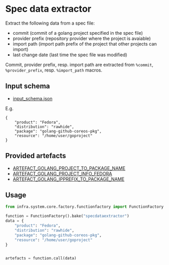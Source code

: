 # Spec data extractor

Extract the following data from a spec file:

* commit (commit of a golang project specified in the spec file)
* provider prefix (repository provider where the project is avaiable)
* import path (import path prefix of the project that other projects can import)
* last change date (last time the spec file was modified)

Commit, provider prefix, resp. import path are extracted from
``%commit``, ``%provider_prefix``, resp. ``%import_path`` macros.

## Input schema

* [input_schema.json](https://github.com/gofed/infra/blob/master/system/plugins/specdataextractor/input_schema.json)

E.g.

```
{
	"product": "Fedora",
	"distribution": "rawhide",
	"package": "golang-github-coreos-pkg",
	"resource": "/home/user/goproject"
}
```

## Provided artefacts

* [ARTEFACT_GOLANG_PROJECT_TO_PACKAGE_NAME](https://github.com/gofed/infra/blob/master/system/artefacts/schemas/golang-project-to-package-name.json)
* [ARTEFACT_GOLANG_PROJECT_INFO_FEDORA](https://github.com/gofed/infra/blob/master/system/artefacts/schemas/golang-project-info-fedora.json)
* [ARTEFACT_GOLANG_IPPREFIX_TO_PACKAGE_NAME](https://github.com/gofed/infra/blob/master/system/artefacts/schemas/golang-ipprefix-to-package-name.json)

## Usage

```python
from infra.system.core.factory.functionfactory import FunctionFactory

function = FunctionFactory().bake("specdataextractor")
data = {
	"product": "Fedora",
	"distribution": "rawhide",
	"package": "golang-github-coreos-pkg",
	"resource": "/home/user/goproject"
}


artefacts = function.call(data)
```
